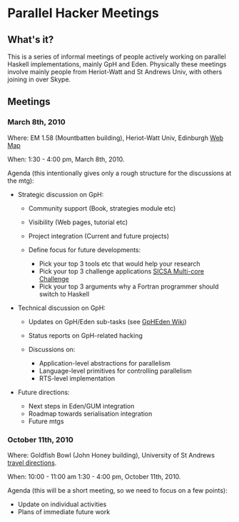 # Parallel Hacker Meetings

## What's it?


This is a series of informal meetings of people actively working on parallel Haskell
implementations, mainly GpH and Eden. Physically these meetings involve mainly people
from Heriot-Watt and St Andrews Univ, with others joining in over Skype.

## Meetings

### March 8th, 2010


Where: EM 1.58 (Mountbatten building), Heriot-Watt Univ, Edinburgh  [ Web Map](http://www.hw.ac.uk/maps/detailed-campus-map.pdf)


When:  1:30 - 4:00 pm, March 8th, 2010.


Agenda 
(this intentionally gives only a rough structure for the discussions at the mtg):

- Strategic discussion on GpH:

  - Community support (Book, strategies module etc)
  - Visibility (Web pages, tutorial etc)
  - Project integration (Current and future projects)
  - Define focus for future developments: 

    - Pick your top 3 tools etc that would help your research
    - Pick your top 3 challenge applications [ SICSA Multi-core Challenge](http://www.sicsa.ac.uk/news/sicsa-multicore-challenge)
    - Pick your top 3 arguments why a Fortran programmer should switch to Haskell
- Technical discussion on GpH:

  - Updates on GpH/Eden sub-tasks (see [ GpHEden Wiki](http://hackage.haskell.org/trac/ghc/wiki/GpHEden))
  - Status reports on GpH-related hacking
  - Discussions on:

    - Application-level abstractions for parallelism
    - Language-level primitives for controlling parallelism
    - RTS-level implementation
- Future directions:

  - Next steps in Eden/GUM integration
  - Roadmap towards serialisation integration
  - Future mtgs

### October 11th, 2010


Where: Goldfish Bowl (John Honey building), University of St Andrews [ travel directions](http://hpc.gap-system.org/hpcgap-wiki/index.php/Contacts#Travel_directions).


When:  10:00 - 11:00 am 1:30 - 4:00 pm, October 11th, 2010.


Agenda 
(this will be a short meeting, so we need to focus on a few points):

- Update on individual activities
- Plans of immediate future work
